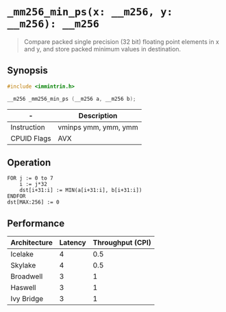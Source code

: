 `_mm256_min_ps(x: __m256, y: __m256): __m256`
=============================================

> Compare packed single precision (32 bit) floating point elements in x and y, and store packed minimum values in destination.

## Synopsis

```c
#include <immintrin.h>

__m256 _mm256_min_ps (__m256 a, __m256 b);
```

| -           | Description          |
| ----------- | -------------------- |
| Instruction | vminps ymm, ymm, ymm |
| CPUID Flags | AVX                  |

## Operation

```
FOR j := 0 to 7
	i := j*32
	dst[i+31:i] := MIN(a[i+31:i], b[i+31:i])
ENDFOR
dst[MAX:256] := 0
```

## Performance

| Architecture | Latency | Throughput (CPI) |
| ------------ | ------- | ---------------- |
| Icelake      | 4       | 0.5              |
| Skylake      | 4       | 0.5              |
| Broadwell    | 3       | 1                |
| Haswell      | 3       | 1                |
| Ivy Bridge   | 3       | 1                |
